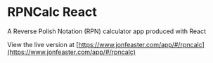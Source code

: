 # RPNCalc React

A Reverse Polish Notation (RPN) calculator app produced with React

View the live version at [https://www.jonfeaster.com/app/#/rpncalc](https://www.jonfeaster.com/app/#/rpncalc)